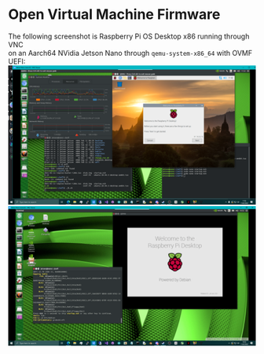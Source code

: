 # Open Virtual Machine Firmware

The following screenshot is Raspberry Pi OS Desktop x86 running through VNC \
on an Aarch64 NVidia Jetson Nano through `qemu-system-x86_64` with OVMF UEFI:
![screenshot](https://github.com/TheMindVirus/pftf-rpi4/blob/ovmf/screenshot.png)
![screenshot2](https://github.com/TheMindVirus/pftf-rpi4/blob/ovmf/screenshot2.png)
